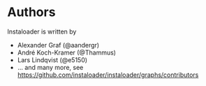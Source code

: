 Authors
=======

Instaloader is written by

- Alexander Graf (@aandergr)
- André Koch-Kramer (@Thammus)
- Lars Lindqvist (@e5150)
- ... and many more, see https://github.com/instaloader/instaloader/graphs/contributors
